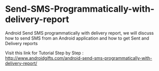 # Send-SMS-Programmatically-with-delivery-report
Android Send SMS programmatically with delivery report, we will discuss how to send SMS from an Android application and how to get Sent and Delivery reports

Visit this link for Tutorial Step by Step : http://www.androidgifts.com/android-send-sms-programmatically-with-delivery-report/